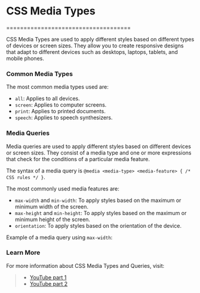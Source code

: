 # CSS Media Types
====================================

CSS Media Types are used to apply different styles based on different types of devices or screen sizes. They allow you to create responsive designs that adapt to different devices such as desktops, laptops, tablets, and mobile phones.

### Common Media Types

The most common media types used are:

* `all`: Applies to all devices.
* `screen`: Applies to computer screens.
* `print`: Applies to printed documents.
* `speech`: Applies to speech synthesizers.

### Media Queries

Media queries are used to apply different styles based on different devices or screen sizes. They consist of a media type and one or more expressions that check for the conditions of a particular media feature.

The syntax of a media query is `@media <media-type> <media-feature> { /* CSS rules */ }`.

The most commonly used media features are:

* `max-width` and `min-width`: To apply styles based on the maximum or minimum width of the screen.
* `max-height` and `min-height`: To apply styles based on the maximum or minimum height of the screen.
* `orientation`: To apply styles based on the orientation of the device.

Example of a media query using `max-width`:

### Learn More

For more information about CSS Media Types and Queries, visit: 
> - [YouTube part 1](https://www.youtube.com/watch?v=AhDPtHd_7i0&list=PLfEr2kn3s-br9ZFmejfLhAgMbGgbpdof8&index=30&ab_channel=AnuragSinghProCodrr)
> - [YouTube part 2](https://www.youtube.com/watch?v=LJJz1M1qbVE&list=PLfEr2kn3s-br9ZFmejfLhAgMbGgbpdof8&index=31&ab_channel=AnuragSinghProCodrr)
